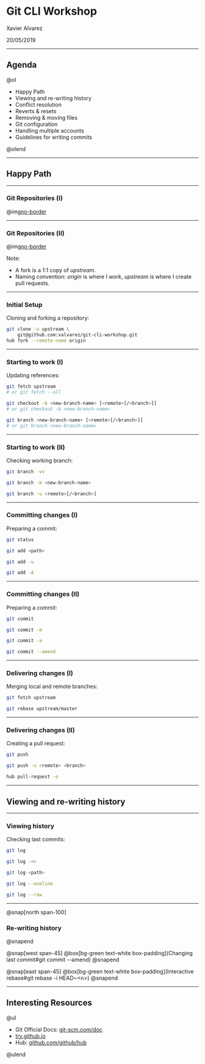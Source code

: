# Git CLI Workshop

Xavier Alvarez

20/05/2019

---

## Agenda

@ol[](false)

- Happy Path
- Viewing and re-writing history
- Conflict resolution
- Reverts & resets
- Removing & moving files
- Git configuration
- Handling multiple accounts
- Guidelines for writing commits

@olend

---

## Happy Path

---

### Git Repositories (I)

@img[no-border](assets/img/git-upstream-repo.png)

---

### Git Repositories (II)

@img[no-border](assets/img/git-copy-upstream-repo.png)

Note:

- A fork is a 1:1 copy of _upstream_.
- Naming convention: _origin_ is where I work, _upstream_ is where I create pull requests.

---

### Initial Setup

Cloning and forking a repository:

```bash
git clone -o upstream \
    git@github.com:xalvarez/git-cli-workshop.git
hub fork --remote-name origin
```

---

### Starting to work (I)

Updating references:

```bash
git fetch upstream
# or git fetch --all

git checkout -b <new-branch-name> [<remote>[/<branch>]]
# or git checkout -b <new-branch-name>

git branch <new-branch-name> [<remote>[/<branch>]]
# or git branch <new-branch-name>
```

---

### Starting to work (II)

Checking working branch:

```bash
git branch -vv

git branch -m <new-branch-name>

git branch -u <remote>[/<branch>]
```

---

### Committing changes (I)

Preparing a commit:
```bash
git status

git add <path>

git add -u

git add -A
```

---

### Committing changes (II)

Preparing a commit:
```bash
git commit

git commit -m

git commit -a

git commit --amend
```

---

### Delivering changes (I)

Merging local and remote branches:
```bash
git fetch upstream

git rebase upstream/master
```

---

### Delivering changes (II)

Creating a pull request:
```bash
git push

git push -u <remote> <branch>

hub pull-request -o
```

---

## Viewing and re-writing history

---

### Viewing history

Checking last commits:
```bash
git log

git log -<>

git log <path>

git log --oneline

git log --raw
```

---

@snap[north span-100]
### Re-writing history
@snapend

@snap[west span-45]
@box[bg-green text-white box-padding](Changing last commit#git commit --amend)
@snapend

@snap[east span-45]
@box[bg-green text-white box-padding](Interactive rebase#git rebase -i HEAD~&lt;n&gt;)
@snapend

---

## Interesting Resources

@ul[](false)

- Git Official Docs: [git-scm.com/doc](https://git-scm.com/doc)
- [try.github.io](http://try.github.io)
- Hub: [github.com/github/hub](https://github.com/github/hub)

@ulend